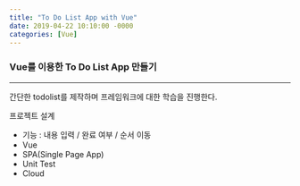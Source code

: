 ```yaml
---
title: "To Do List App with Vue"
date: 2019-04-22 10:10:00 -0000
categories: [Vue]
---
```


### Vue를 이용한 To Do List App 만들기

---

간단한 todolist를 제작하며 프레임워크에 대한 학습을 진행한다.

프로젝트 설계

- 기능 : 내용 입력 / 완료 여부 / 순서 이동
- Vue
- SPA(Single Page App)
- Unit Test
- Cloud
